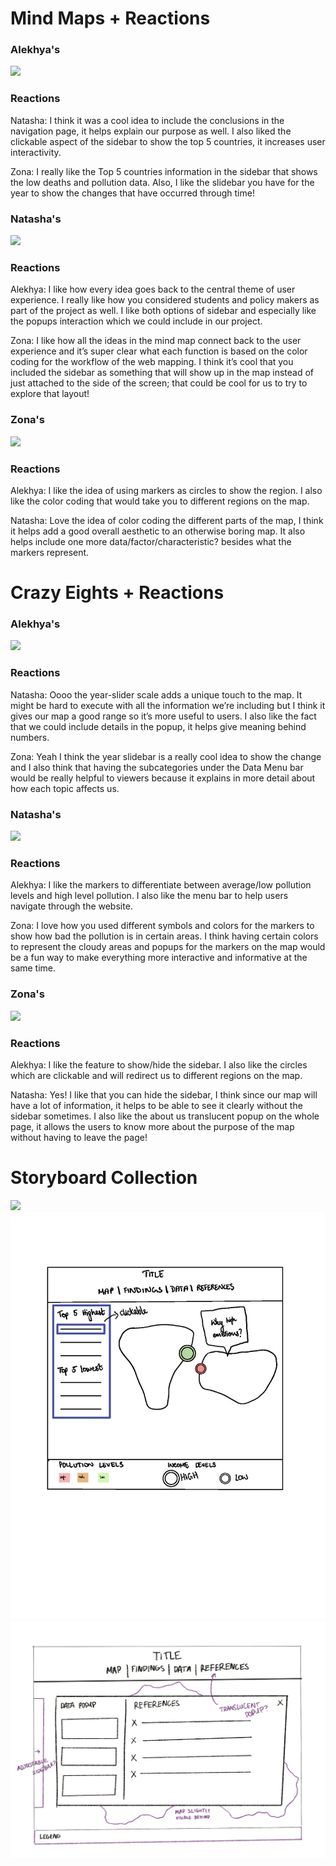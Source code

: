 
<h1> Mind Maps + Reactions </h1>

<h3> Alekhya's </h3>
<img src="https://raw.githubusercontent.com/natgrace/state-of-the-arts/main/Week4/images/alekhyamm.png">

<h3> Reactions </h3>

Natasha: I think it was a cool idea to include the conclusions in the navigation page, it helps explain our purpose as well. I also liked the clickable aspect of the sidebar to show the top 5 countries, it increases user interactivity.

Zona: I really like the Top 5 countries information in the sidebar that shows the low deaths and pollution data. Also, I like the slidebar you have for the year to show the changes that have occurred through time!


<h3> Natasha's </h3>
<img src="https://raw.githubusercontent.com/natgrace/state-of-the-arts/main/Week4/images/natashamm.jpg">

<h3> Reactions </h3>

Alekhya: I like how every idea goes back to the central theme of user experience. I really like how you considered students and policy makers as part of the project as well. I like both options of sidebar and especially like the popups interaction which we could include in our project.

Zona: I like how all the ideas in the mind map connect back to the user experience and it’s super clear what each function is based on the color coding for the workflow of the web mapping. I think it’s cool that you included the sidebar as something that will show up in the map instead of just attached to the side of the screen; that could be cool for us to try to explore that layout!

<h3> Zona's </h3>
<img src="https://raw.githubusercontent.com/natgrace/state-of-the-arts/main/Week4/images/zonamm.png">

<h3> Reactions </h3>

Alekhya: I like the idea of using markers as circles to show the region. I also like the color coding that would take you to different regions on the map. 

Natasha: Love the idea of color coding the different parts of the map, I think it helps add a good overall aesthetic to an otherwise boring map. It also helps include one more data/factor/characteristic? besides what the markers represent.


<h1> Crazy Eights + Reactions </h1>

<h3> Alekhya's </h3>
<img src="https://raw.githubusercontent.com/natgrace/state-of-the-arts/main/Week4/images/alekhyac8.png">

<h3> Reactions </h3>

Natasha: Oooo the year-slider scale adds a unique touch to the map. It might be hard to execute with all the information we’re including but I think it gives our map a good range so it’s more useful to users. I also like the fact that we could include details in the popup, it helps give meaning behind numbers.

Zona: Yeah I think the year slidebar is a really cool idea to show the change and I also think that having the subcategories under the Data Menu bar would be really helpful to viewers because it explains in more detail about how each topic affects us.

<h3> Natasha's </h3>
<img src="https://raw.githubusercontent.com/natgrace/state-of-the-arts/main/Week4/images/natashac8.jpg">

<h3> Reactions </h3>

Alekhya: I like the markers to differentiate between average/low pollution levels and high level pollution. I also like the menu bar to help users navigate through the website.

Zona: I love how you used different symbols and colors for the markers to show how bad the pollution is in certain areas. I think having certain colors to represent the cloudy areas and popups for the markers on the map would be a fun way to make everything more interactive and informative at the same time. 

<h3> Zona's </h3>
<img src="https://raw.githubusercontent.com/natgrace/state-of-the-arts/main/Week4/images/zonamm.png">

<h3> Reactions </h3>

Alekhya: I like the feature to show/hide the sidebar. I also like the circles which are clickable and will redirect us to different regions on the map.

Natasha: Yes! I like that you can hide the sidebar, I think since our map will have a lot of information, it helps to be able to see it clearly without the sidebar sometimes. I also like the about us translucent popup on the whole page, it allows the users to know more about the purpose of the map without having to leave the page!



<h1> Storyboard Collection </h1> 

<img src="https://raw.githubusercontent.com/natgrace/state-of-the-arts/main/Week4/images/Storyboard1.JPG">

<img src="https://github.com/alekhyavittalam/state-of-the-arts/blob/main/Week4/images/Storyboard2.jpg">

<img src="https://github.com/alekhyavittalam/state-of-the-arts/blob/5c6434a32365a410a821ae2d53c86a4cc16caf7a/Week4/images/Untitled_Artwork.jpeg">
